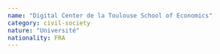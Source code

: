 ```yaml
---
name: "Digital Center de la Toulouse School of Economics"
category: civil-society
nature: "Université"
nationality: FRA
---
```

    